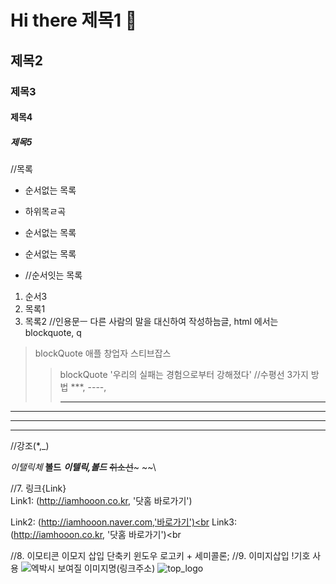 # Hi there 제목1 👋
## 제목2
### 제목3
#### 제목4
##### 제목5

//목록
* 순서없는 목록
 + 하위목ㄹ곡
* 순서없는 목록
* 순서없는 목록

* //순서잇는 목록
1. 순서3
2. 목록1
3. 목록2 
//인용문ㅡ 다른 사람의 말을 대신하여 작성하늠글, html 에서는 blockquote, q
> blockQuote 애플 창업자 스티브잡스
>> blockQuote '우리의 실패는 경험으로부터 강해졌다'
//수평선 3가지 방법 ***, ----, <hr />
***
---
<hr />
//강조(*,_)

*이탤릭체*
**볼드**
***이텔릭,볼드***
~~취소선~~~ ~~\

//7. 링크{Link} <br>
Link1: (http://iamhooon.co.kr, '닷홈 바로가기')<br>

Link2: (http://iamhooon.naver.com,'바로가기')<br
Link3: (http://iamhooon.co.kr, '닷홈 바로가기')<br

//8. 이모티콘  이모지 삽입 단축키 윈도우 로고키 + 세미콜론;
//9. 이미지삽입 !기호 사용
![엑박시 보여질 이미지명](이미지주소)(링크주소)
![top_logo](https://harimpetfood.com/SkinImg/top_logo.gif)
